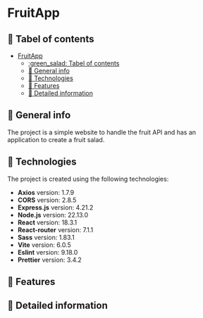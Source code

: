 # FruitApp

## :green_salad: Tabel of contents

- [FruitApp](#fruitapp)
  - [:green\_salad: Tabel of contents](#green_salad-tabel-of-contents)
  - [:grapes: General info](#grapes-general-info)
  - [:strawberry: Technologies](#strawberry-technologies)
  - [:banana: Features](#banana-features)
  - [:cherries: Detailed information](#cherries-detailed-information)

## :grapes: General info

The project is a simple website to handle the fruit API and has an application to create a fruit salad.

## :strawberry: Technologies

The project is created using the following technologies:

- **Axios** version: 1.7.9
- **CORS** version: 2.8.5
- **Express.js** version: 4.21.2
- **Node.js** version: 22.13.0
- **React** version: 18.3.1
- **React-router** version: 7.1.1
- **Sass** version: 1.83.1
- **Vite** version: 6.0.5
- **Eslint** version: 9.18.0
- **Prettier** version: 3.4.2

## :banana: Features

## :cherries: Detailed information
